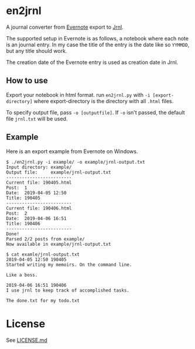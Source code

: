 # en2jrnl

A journal converter from [Evernote](https://www.evernote.com) export to [Jrnl](http://jrnl.sh/).

The supported setup in Evernote is as follows, a notebook where each note is an journal entry. In my case the title of the entry is the date like so `YYMMDD`, but any title should work.

The creation date of the Evernote entry is used as creation date in Jrnl.


## How to use

Export your notebook in html format. run `en2jrnl.py` with `-i [export-directory]` where export-directory is the directory with all `.html` files.

To specify output file, pass `-o [outputfile]`. If `-o` isn't passed, the default file `jrnl.txt` will be used.


## Example

Here is an export example from Evernote on Windows.

```
$ ./en2jrnl.py -i example/ -o example/jrnl-output.txt
Input directory: example/
Output file:     example/jrnl-output.txt
-------------------------
Current file: 190405.html
Post:  1
Date:  2019-04-05 12:50
Title: 190405
-------------------------
Current file: 190406.html
Post:  2
Date:  2019-04-06 16:51
Title: 190406
-------------------------
Done!
Parsed 2/2 posts from example/
Now available in example/jrnl-output.txt

$ cat examle/jrnl-output.txt
2019-04-05 12:50 190405
Started writing my memoirs. On the command line.

Like a boss.

2019-04-06 16:51 190406
I use jrnl to keep track of accomplished tasks.

The done.txt for my todo.txt
```


# License

See [LICENSE.md](LICENSE.md)
